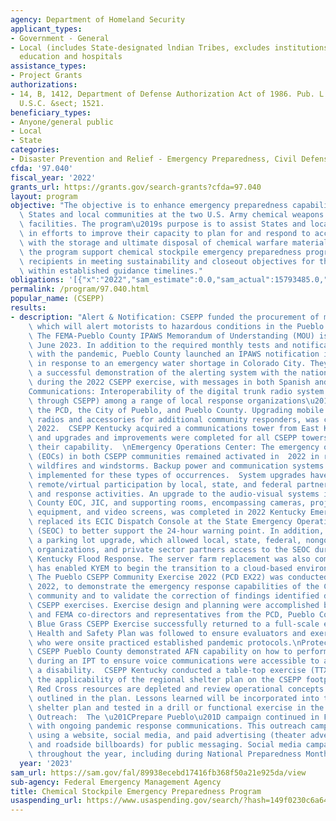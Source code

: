 ```yaml
---
agency: Department of Homeland Security
applicant_types:
- Government - General
- Local (includes State-designated lndian Tribes, excludes institutions of higher
  education and hospitals
assistance_types:
- Project Grants
authorizations:
- 14, B, 1412, Department of Defense Authorization Act of 1986. Pub. L. 99, 145. 50
  U.S.C. &sect; 1521.
beneficiary_types:
- Anyone/general public
- Local
- State
categories:
- Disaster Prevention and Relief - Emergency Preparedness, Civil Defense
cfda: '97.040'
fiscal_year: '2022'
grants_url: https://grants.gov/search-grants?cfda=97.040
layout: program
objective: "The objective is to enhance emergency preparedness capabilities of the\
  \ States and local communities at the two U.S. Army chemical weapons stockpile storage\
  \ facilities. The program\u2019s purpose is to assist States and local communities\
  \ in efforts to improve their capacity to plan for and respond to accidents associated\
  \ with the storage and ultimate disposal of chemical warfare materials. Lastly,\
  \ the program support chemical stockpile emergency preparedness program (CSEPP)\
  \ recipients in meeting sustainability and closeout objectives for their projects\
  \ within established guidance timelines."
obligations: '[{"x":"2022","sam_estimate":0.0,"sam_actual":15793485.0,"usa_spending_actual":4161943.71},{"x":"2023","sam_estimate":15483386.0,"sam_actual":0.0,"usa_spending_actual":25605462.87},{"x":"2024","sam_estimate":25624482.0,"sam_actual":0.0,"usa_spending_actual":0.0}]'
permalink: /program/97.040.html
popular_name: (CSEPP)
results:
- description: "Alert & Notification: CSEPP funded the procurement of mobile signboards\
    \ which will alert motorists to hazardous conditions in the Pueblo Community.\
    \ The FEMA-Pueblo County IPAWS Memorandum of Understanding (MOU) is valid through\
    \ June 2023. In addition to the required monthly tests and notifications associated\
    \ with the pandemic, Pueblo County launched an IPAWS notification in July 2021\
    \ in response to an emergency water shortage in Colorado City. They also conducted\
    \ a successful demonstration of the alerting system with the national test laboratory\
    \ during the 2022 CSEPP exercise, with messages in both Spanish and English. \n\
    Communications: Interoperability of the digital trunk radio system (purchased\
    \ through CSEPP) among a range of local response organizations\u2014including\
    \ the PCD, the City of Pueblo, and Pueblo County. Upgrading mobile and portable\
    \ radios and accessories for additional community responders, was completed in\
    \ 2022.  CSEPP Kentucky acquired a communications tower from East Kentucky Power,\
    \ and upgrades and improvements were completed for all CSEPP towers to enhance\
    \ their capability.  \nEmergency Operations Center: The emergency operations centers\
    \ (EOCs) in both CSEPP communities remained activated in  2022 in response to\
    \ wildfires and windstorms. Backup power and communication systems were successfully\
    \ implemented for these types of occurrences.  System upgrades have enabled broader\
    \ remote/virtual participation by local, state, and federal partners in EOC planning\
    \ and response activities. An upgrade to the audio-visual systems in the Pueblo\
    \ County EOC, JIC, and supporting rooms, encompassing cameras, projectors, sound\
    \ equipment, and video screens, was completed in 2022 Kentucky Emergency Management\
    \ replaced its ECIC Dispatch Console at the State Emergency Operations Center\
    \ (SEOC) to better support the 24-hour warning point. In addition, KYEM completed\
    \ a parking lot upgrade, which allowed local, state, federal, nongovernmental\
    \ organizations, and private sector partners access to the SEOC during the Eastern\
    \ Kentucky Flood Response. The server farm replacement was also completed, which\
    \ has enabled KYEM to begin the transition to a cloud-based environment. \nExercise:\
    \ The Pueblo CSEPP Community Exercise 2022 (PCD EX22) was conducted on May 4,\
    \ 2022, to demonstrate the emergency response capabilities of the Colorado CSEPP\
    \ community and to validate the correction of findings identified during past\
    \ CSEPP exercises. Exercise design and planning were accomplished by U.S. Army\
    \ and FEMA co-directors and representatives from the PCD, Pueblo County. The 2022\
    \ Blue Grass CSEPP Exercise successfully returned to a full-scale event. The CSEPP\
    \ Health and Safety Plan was followed to ensure evaluators and exercise participants\
    \ who were onsite practiced established pandemic protocols.\nProtective Actions:\
    \ CSEPP Pueblo County demonstrated AFN capability on how to perform a loop system\
    \ during an IPT to ensure voice communications were accessible to anyone with\
    \ a disability.  CSEPP Kentucky conducted a table-top exercise (TTX) to exercise\
    \ the applicability of the regional shelter plan on the CSEPP footprint when American\
    \ Red Cross resources are depleted and review operational concepts and responsibilities\
    \ outlined in the plan. Lessons learned will be incorporated into the regional\
    \ shelter plan and tested in a drill or functional exercise in the future.\nPublic\
    \ Outreach:  The \u201CPrepare Pueblo\u201D campaign continued in FY 2022 in conjunction\
    \ with ongoing pandemic response communications. This outreach campaign includes\
    \ using a website, social media, and paid advertising (theater advertisements\
    \ and roadside billboards) for public messaging. Social media campaigns were conducted\
    \ throughout the year, including during National Preparedness Month."
  year: '2023'
sam_url: https://sam.gov/fal/89938ecebd17416fb368f50a21e925da/view
sub-agency: Federal Emergency Management Agency
title: Chemical Stockpile Emergency Preparedness Program
usaspending_url: https://www.usaspending.gov/search/?hash=149f0230c6a643220cd9c75cb5fcb8f2
---
```

